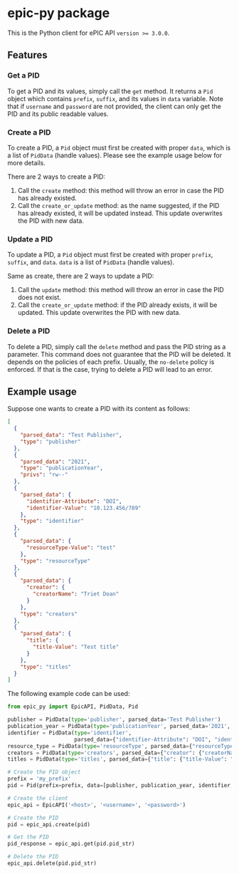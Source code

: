 # epic-py package

This is the Python client for ePIC API `version >= 3.0.0`.

## Features

### Get a PID

To get a PID and its values, simply call the `get` method. It returns a `Pid` object which contains `prefix`, `suffix`,
and its values in `data` variable. Note that if `username` and `password` are not provided, the client can only get the
PID and its public readable values.

### Create a PID

To create a PID, a `Pid` object must first be created with proper `data`, which is a list of `PidData` (handle values).
Please see the example usage below for more details.

There are 2 ways to create a PID:

1. Call the `create` method: this method will throw an error in case the PID has already existed.
1. Call the `create_or_update` method: as the name suggested, if the PID has already existed, it will be updated
   instead. This update overwrites the PID with new data.

### Update a PID

To update a PID, a `Pid` object must first be created with proper `prefix`, `suffix`, and `data`. `data` is a list
of `PidData` (handle values).

Same as create, there are 2 ways to update a PID:

1. Call the `update` method: this method will throw an error in case the PID does not exist.
1. Call the `create_or_update` method: if the PID already exists, it will be updated. This update overwrites the PID
   with new data.

### Delete a PID

To delete a PID, simply call the `delete` method and pass the PID string as a parameter. This command does not guarantee
that the PID will be deleted. It depends on the policies of each prefix. Usually, the `no-delete` policy is enforced. If
that is the case, trying to delete a PID will lead to an error.

## Example usage

Suppose one wants to create a PID with its content as follows:

```json
[
  {
    "parsed_data": "Test Publisher",
    "type": "publisher"
  },
  {
    "parsed_data": "2021",
    "type": "publicationYear",
    "privs": "rw--"
  },
  {
    "parsed_data": {
      "identifier-Attribute": "DOI",
      "identifier-Value": "10.123.456/789"
    },
    "type": "identifier"
  },
  {
    "parsed_data": {
      "resourceType-Value": "test"
    },
    "type": "resourceType"
  },
  {
    "parsed_data": {
      "creator": {
        "creatorName": "Triet Doan"
      }
    },
    "type": "creators"
  },
  {
    "parsed_data": {
      "title": {
        "title-Value": "Test title"
      }
    },
    "type": "titles"
  }
]
```

The following example code can be used:

```python
from epic_py import EpicAPI, PidData, Pid

publisher = PidData(type='publisher', parsed_data='Test Publisher')
publication_year = PidData(type='publicationYear', parsed_data='2021', privs='rw--')
identifier = PidData(type='identifier',
                     parsed_data={"identifier-Attribute": "DOI", "identifier-Value": "10.123.456/789"})
resource_type = PidData(type='resourceType', parsed_data={"resourceType-Value": "test"})
creators = PidData(type='creators', parsed_data={"creator": {"creatorName": "Triet Doan"}})
titles = PidData(type='titles', parsed_data={"title": {"title-Value": "Test title"}})

# Create the PID object
prefix = 'my_prefix'
pid = Pid(prefix=prefix, data=[publisher, publication_year, identifier, resource_type, creators, titles])

# Create the client
epic_api = EpicAPI('<host>', '<username>', '<password>')

# Create the PID
pid = epic_api.create(pid)

# Get the PID
pid_response = epic_api.get(pid.pid_str)

# Delete the PID
epic_api.delete(pid.pid_str)
```